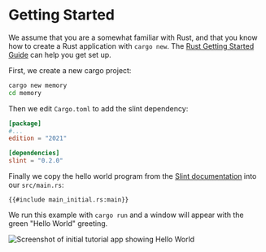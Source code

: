 # Getting Started

We assume that you are a somewhat familiar with Rust, and that you know how to create a Rust application with
`cargo new`. The [Rust Getting Started Guide](https://www.rust-lang.org/learn/get-started) can help you get set up.

First, we create a new cargo project:

```sh
cargo new memory
cd memory
```

Then we edit `Cargo.toml` to add the slint dependency:

```toml
[package]
#...
edition = "2021"

[dependencies]
slint = "0.2.0"
```

Finally we copy the hello world program from the [Slint documentation](https://sixtyfps.io/docs/rust/sixtyfps/) into our `src/main.rs`:

```rust,noplayground
{{#include main_initial.rs:main}}
```

We run this example with `cargo run` and a window will appear with the green "Hello World" greeting.

![Screenshot of initial tutorial app showing Hello World](https://sixtyfps.io/blog/memory-game-tutorial/getting-started.png "Hello World")
